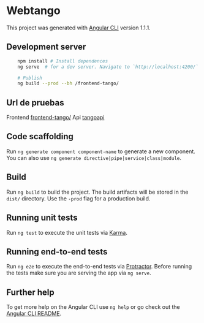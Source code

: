 # Webtango

This project was generated with [Angular CLI](https://github.com/angular/angular-cli) version 1.1.1.

## Development server
```sh
    npm install # Install dependences
    ng serve  # for a dev server. Navigate to `http://localhost:4200/`

    # Publish
    ng build --prod --bh /frontend-tango/
```

## Url de pruebas
Frontend [frontend-tango/](http://35.167.74.130/frontend-tango/)
Api [tangoapi](http://35.167.74.130/tangoapi/docs)


## Code scaffolding

Run `ng generate component component-name` to generate a new component. You can also use `ng generate directive|pipe|service|class|module`.

## Build

Run `ng build` to build the project. The build artifacts will be stored in the `dist/` directory. Use the `-prod` flag for a production build.

## Running unit tests

Run `ng test` to execute the unit tests via [Karma](https://karma-runner.github.io).

## Running end-to-end tests

Run `ng e2e` to execute the end-to-end tests via [Protractor](http://www.protractortest.org/).
Before running the tests make sure you are serving the app via `ng serve`.

## Further help

To get more help on the Angular CLI use `ng help` or go check out the [Angular CLI README](https://github.com/angular/angular-cli/blob/master/README.md).
